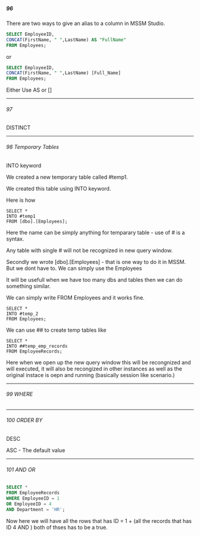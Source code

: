 ##### 96

There are two ways to give an alias to a column in MSSM Studio.

```sql
SELECT EmployeeID,
CONCAT(FirstName, " ",LastName) AS "FullName"
FROM Employees;
```

or

```sql
SELECT EmployeeID,
CONCAT(FirstName, " ",LastName) [Full_Name]
FROM Employees;
```

Either Use AS or []

---

###### 97

DISTINCT

---

###### 98 Temporary Tables

INTO keyword

We created a new temporary table called #temp1.

We created this table using INTO keyword.

Here is how

```
SELECT *
INTO #temp1
FROM [dbo].[Employees];
```

Here the name can be simply anything for temparary table - use of # is a syntax.

Any table with single # will not be recognized in new query window.

Secondly we wrote [dbo].[Employees] - that is one way to do it in MSSM. But we dont have to. We can simply use the Employees

It will be usefull when we have too many dbs and tables then we can do something similar.

We can simply write FROM Employees and it works fine.

```
SELECT *
INTO #temp_2
FROM Employees;
```

We can use ## to create temp tables like

```
SELECT *
INTO ##temp_emp_records
FROM EmployeeRecords;
```

Here when we open up the new query window this will be recongnized and will executed, it will also be recongized in other instances as well as the original instace is oepn and running (basically session like scenario.)

---

###### 99 WHERE

---

###### 100 ORDER BY

DESC

ASC - The default value

---

###### 101 AND OR

```sql
SELECT *
FROM EmployeeRecords
WHERE EmployeeID = 1
OR EmployeeID = 4
AND Department = 'HR';
```

Now here we will have all the rows that has ID = 1 + (all the records that has ID 4 AND ) both of thses has to be a true.
